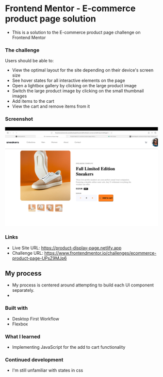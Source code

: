 # Frontend Mentor - E-commerce product page solution

- This is a solution to the E-commerce product page challenge on Frontend Mentor

### The challenge

Users should be able to:

- View the optimal layout for the site depending on their device's screen size
- See hover states for all interactive elements on the page
- Open a lightbox gallery by clicking on the large product image
- Switch the large product image by clicking on the small thumbnail images
- Add items to the cart
- View the cart and remove items from it

### Screenshot

![alt text](image.png)

### Links

- Live Site URL: https://product-display-page.netlify.app
- Challenge URL: https://www.frontendmentor.io/challenges/ecommerce-product-page-UPsZ9MJp6

## My process

- My process is centered around attempting to build each UI component separately.
-

### Built with

- Desktop First Workflow
- Flexbox

### What I learned

- Implementing JavaScript for the add to cart functionality

### Continued development

- I'm still unfamiliar with states in css
